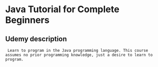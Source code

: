 # Java Tutorial for Complete Beginners

## Udemy description

     Learn to program in the Java programming language. This course assumes no prior programming knowledge, just a desire to learn to program. 